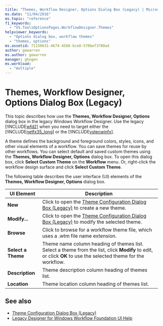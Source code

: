 ```yaml
---
title: "Themes, Workflow Designer, Options Dialog Box (Legacy) | Microsoft Docs"
ms.date: "11/04/2016"
ms.topic: "reference"
f1_keywords: 
  - "VS.ToolsOptionsPages.WorkflowDesigner.Themes"
helpviewer_keywords: 
  - "Options dialog box, workflow themes"
  - "themes, options"
ms.assetid: 71150631-4674-4568-bce8-570bef3780ad
author: gewarren
ms.author: gewarren
manager: ghogen
ms.workload: 
  - "multiple"
---
```

# Themes, Workflow Designer, Options Dialog Box (Legacy)
This topic describes how use the **Themes, Workflow Designer, Options** dialog box in the legacy Windows Workflow Designer. Use the legacy [!INCLUDE[wfd2](../workflow-designer/includes/wfd2_md.md)] when you need to target either the [!INCLUDE[netfx35_long](../workflow-designer/includes/netfx35_long_md.md)] or the [!INCLUDE[vstecwinfx](../workflow-designer/includes/vstecwinfx_md.md)].

 A theme defines the background and foreground colors, styles, icons, and other visual elements of a workflow. You can save themes for reuse by other workflows. You can select default and saved custom themes using the **Themes, Workflow Designer, Options** dialog box. To open this dialog box, click **Select Custom Theme** on the **Workflow** menu. Or, right-click the workflow design surface and click **Select Custom Theme**.

 The following table describes the user interface (UI) elements of the **Themes, Workflow Designer, Options** dialog box.

|UI Element|Description|
|----------------|-----------------|
|**New**|Click to open the [Theme Configuration Dialog Box (Legacy)](../workflow-designer/theme-configuration-dialog-box-legacy.md) to create a new theme.|
|**Modify...**|Click to open the [Theme Configuration Dialog Box (Legacy)](../workflow-designer/theme-configuration-dialog-box-legacy.md) to modify the selected theme.|
|**Browse**|Click to browse for a workflow theme file, which uses a .wtm file name extension.|
|**Select a Theme**|Theme name column heading of themes list. Select a theme from the list, click **Modify** to edit, or click **OK** to use the selected theme for the workflow.|
|**Description**|Theme description column heading of themes list.|
|**Location**|Theme location column heading of themes list.|

## See also

- [Theme Configuration Dialog Box (Legacy)](../workflow-designer/theme-configuration-dialog-box-legacy.md)
- [Legacy Designer for Windows Workflow Foundation UI Help](../workflow-designer/legacy-designer-for-windows-workflow-foundation-ui-help.md)